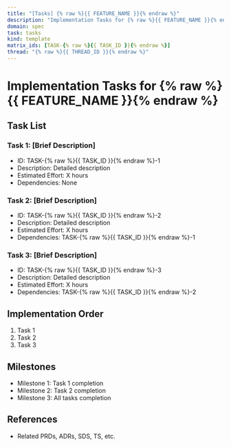 ```yaml
---
title: "[Tasks] {% raw %}{{ FEATURE_NAME }}{% endraw %}"
description: "Implementation Tasks for {% raw %}{{ FEATURE_NAME }}{% endraw %}"
domain: spec
task: tasks
kind: template
matrix_ids: [TASK-{% raw %}{{ TASK_ID }}{% endraw %}]
thread: "{% raw %}{{ THREAD_ID }}{% endraw %}"
---
```


# Implementation Tasks for {% raw %}{{ FEATURE_NAME }}{% endraw %}

## Task List

### Task 1: [Brief Description]
- ID: TASK-{% raw %}{{ TASK_ID }}{% endraw %}-1
- Description: Detailed description
- Estimated Effort: X hours
- Dependencies: None

### Task 2: [Brief Description]
- ID: TASK-{% raw %}{{ TASK_ID }}{% endraw %}-2
- Description: Detailed description
- Estimated Effort: X hours
- Dependencies: TASK-{% raw %}{{ TASK_ID }}{% endraw %}-1

### Task 3: [Brief Description]
- ID: TASK-{% raw %}{{ TASK_ID }}{% endraw %}-3
- Description: Detailed description
- Estimated Effort: X hours
- Dependencies: TASK-{% raw %}{{ TASK_ID }}{% endraw %}-2

## Implementation Order

1. Task 1
2. Task 2
3. Task 3

## Milestones

- Milestone 1: Task 1 completion
- Milestone 2: Task 2 completion
- Milestone 3: All tasks completion

## References

- Related PRDs, ADRs, SDS, TS, etc.
